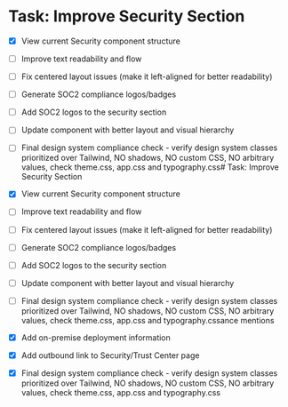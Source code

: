 # Task: Improve Security Section

- [x] View current Security component structure
- [ ] Improve text readability and flow
- [ ] Fix centered layout issues (make it left-aligned for better readability)
- [ ] Generate SOC2 compliance logos/badges
- [ ] Add SOC2 logos to the security section
- [ ] Update component with better layout and visual hierarchy
- [ ] Final design system compliance check - verify design system classes prioritized over Tailwind, NO shadows, NO custom CSS, NO arbitrary values, check theme.css, app.css and typography.css# Task: Improve Security Section

- [x] View current Security component structure
- [ ] Improve text readability and flow
- [ ] Fix centered layout issues (make it left-aligned for better readability)
- [ ] Generate SOC2 compliance logos/badges
- [ ] Add SOC2 logos to the security section
- [ ] Update component with better layout and visual hierarchy
- [ ] Final design system compliance check - verify design system classes prioritized over Tailwind, NO shadows, NO custom CSS, NO arbitrary values, check theme.css, app.css and typography.cssance mentions
- [x] Add on-premise deployment information
- [x] Add outbound link to Security/Trust Center page
- [x] Final design system compliance check - verify design system classes prioritized over Tailwind, NO shadows, NO custom CSS, NO arbitrary values, check theme.css, app.css and typography.css